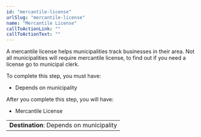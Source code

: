 ```yaml
---
id: "mercantile-license"
urlSlug: "mercantile-license"
name: "Mercantile License"
callToActionLink: ""
callToActionText: ""
---
```


A mercantile license helps municipalities track businesses in their area. Not all municipalities will require mercantile license, to find out if you need a license go to municipal clerk.
        
To complete this step, you must have:
- Depends on municipality

After you complete this step, you will have:
- Mercantile License

||
|---|
| **Destination**: Depends on municipality |